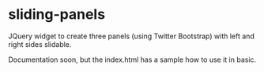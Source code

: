 sliding-panels
==============

JQuery widget to create three panels (using Twitter Bootstrap) with left and right sides slidable.

Documentation soon, but the index.html has a sample how to use it in basic.